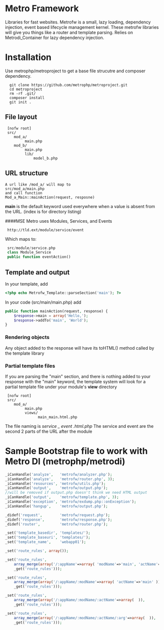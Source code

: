 Metro Framework
======
Libraries for fast websites.  Metrofw is a small, lazy loading, dependency injection, event based lifecycle management kernel.
These metrofw libraries will give you things like a router and template parsing.  Relies on Metrodi\_Container for lazy
dependency injection.


Installation
=======
Use metrophp/metroproject to get a base file strucutre and composer dependency.
```
  git clone https://github.com/metrophp/metroproject.git
  cd metroproject
  rm -rf .git/
  composer install
  git init .
```

File layout
----

```
 [nofw root]
 src/
    mod_a/
         main.php
    mod_b/
         main.php
         lib/
             model_b.php
```

URL structure
----

    A url like /mod_a/ will map to
    src/mod_a/main.php
    and call function
    Mod_a_Main::mainAction(request, resposne)

**main** is the default keyword used everywhere when a value is absent from the URL.  (index is for directory listing)

####MSE
Metro uses Modules, Services, and Events
```
 http://tld.ext/module/service/event

```

Which maps to:
```php
 src/module/service.php
 class Module_Service
 public function eventAction()
```
Template and output
----
In your template, add 
```php
<?php echo Metrofw_Template::parseSection('main'); ?>
```
In your code (src/main/main.php) add
```php
public function mainAction(request, response) {
    $response->main = array('Hello,');
    $response->addTo('main', 'World');
}
```

### Rendering objects

Any object added to the response will have its toHTML() method called by the template library

### Partial template files
If you are parsing the "main" section, and there is nothing added to your response with the "main" keyword, the template system will look for a partial template file under your module's **view** directory
```
 [nofw root]
 src/
    mod_a/
         main.php
         views/
               main_main.html.php
```
The file naming is *service _ event .html.php*  The service and event are the second 2 parts of the URL after the module


Sample Bootstrap file to work with Metro DI (metrophp/metrodi)
=====
```php
_iCanHandle('analyze',   'metrofw/analyzer.php');
_iCanHandle('analyze',   'metrofw/router.php', 3);
_iCanHandle('resources', 'metrofw/utils.php');
_iCanHandle('output',    'metrofw/output.php');
//will be removed if output.php doesn't think we need HTML output
_iCanHandle('output',    'metrofw/template.php', 3);
_iCanHandle('exception', 'metrofw/exdump.php::onException');
_iCanHandle('hangup',    'metrofw/output.php');

_didef('request',        'metrofw/request.php');
_didef('response',       'metrofw/response.php');
_didef('router',         'metrofw/router.php');

_set('template_basedir', 'templates/');
_set('template_baseuri', 'templates/');
_set('template_name',    'webapp01');

_set('route_rules', array());

_set('route_rules', 
	array_merge(array('/:appName'=>array( 'modName'=>'main', 'actName'=>'main' )),
	_get('route_rules')));

_set('route_rules', 
	array_merge(array('/:appName/:modName'=>array( 'actName'=>'main' )),
	_get('route_rules')));

_set('route_rules', 
	array_merge(array('/:appName/:modName/:actName'=>array(  )),
	_get('route_rules')));

_set('route_rules', 
	array_merge(array('/:appName/:modName/:actName/:arg'=>array(  )),
	_get('route_rules')));
```

